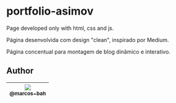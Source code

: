 # portfolio-asimov
Page developed only with html, css and js.

Página desenvolvida com design "clean", inspirado por Medium.

Página concentual para montagem de blog dinâmico e interativo.

## Author

| [<img src="https://avatars3.githubusercontent.com/u/49887610?s=96&v=4"><br><sub>@marcos-bah</sub>](https://github.com/marcos-bah) |
| :---: |
